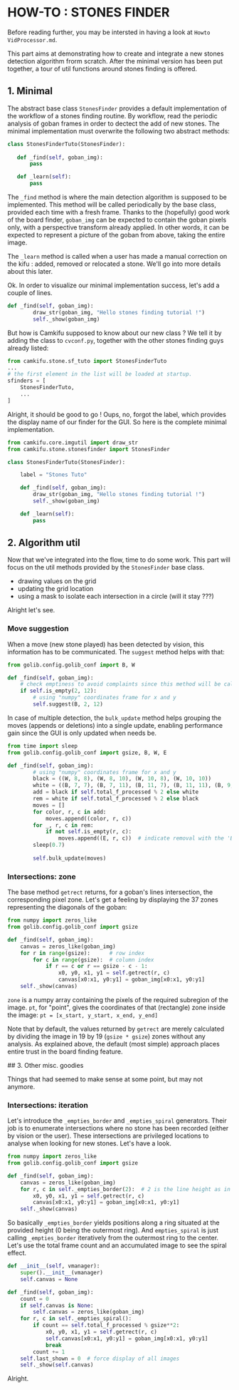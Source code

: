 # HOW-TO : STONES FINDER
Before reading further, you may be intersted in having a look at `Howto VidProcessor.md`.

This part aims at demonstrating how to create and integrate a new stones detection algorithm frorm scratch. After the minimal version has been put together, a tour of util functions around stones finding is offered.

## 1. Minimal

The abstract base class `StonesFinder` provides a default implementation of the workflow of a stones finding routine. By workflow, read the periodic analysis of goban frames in order to dectect the add of new stones. The minimal implementation must overwrite the following two abstract methods:

 ```python
class StonesFinderTuto(StonesFinder):
        
    def _find(self, goban_img):
        pass

    def _learn(self):
        pass
 ```
 
The `_find` method is where the main detection algorithm is supposed to be implemented. This method will be called periodically by the base class, provided each time with a fresh frame. Thanks to the (hopefully) good work of the board finder, `goban_img` can be expected to contain the goban pixels only, with a perspective transform already applied. In other words, it can be expected to represent a picture of the goban from above, taking the entire image.

The `_learn` method is called when a user has made a manual correction on the kifu : added, removed or relocated a stone. We'll go into more details about this later.
 
Ok. In order to visualize our minimal implementation success, let's add a couple of lines.

```python
def _find(self, goban_img):
        draw_str(goban_img, "Hello stones finding tutorial !")
        self._show(goban_img)
```

But how is Camkifu supposed to know about our new class ? We tell it by adding the class to `cvconf.py`, together with the other stones finding guys already listed:

```python
from camkifu.stone.sf_tuto import StonesFinderTuto
...
# the first element in the list will be loaded at startup.
sfinders = [
    StonesFinderTuto,
    ...
]
```

Alright, it should be good to go ! Oups, no, forgot the label, which provides the display name of our finder for the GUI. So here is the complete minimal implementation.

```python
from camkifu.core.imgutil import draw_str
from camkifu.stone.stonesfinder import StonesFinder

class StonesFinderTuto(StonesFinder):

    label = "Stones Tuto"

    def _find(self, goban_img):
        draw_str(goban_img, "Hello stones finding tutorial !")
        self._show(goban_img)

    def _learn(self):
        pass
```

## 2. Algorithm util

Now that we've integrated into the flow, time to do some work. This part will focus on the util methods provided by the `StonesFinder` base class.

- drawing values on the grid
- updating the grid location
- using a mask to isolate each intersection in a circle (will it stay ???)

Alright let's see.

### Move suggestion

When a move (new stone played) has been detected by vision, this information has to be communicated. The `suggest` method helps with that:

```python
from golib.config.golib_conf import B, W

def _find(self, goban_img):
    # check emptiness to avoid complaints since this method will be called in a loop
    if self.is_empty(2, 12):
        # using "numpy" coordinates frame for x and y
        self.suggest(B, 2, 12)
```

In case of multiple detection, the `bulk_update` method helps grouping the moves (appends or deletions) into a single update, enabling performance gain since the GUI is only updated when needs be.

```python
from time import sleep
from golib.config.golib_conf import gsize, B, W, E

def _find(self, goban_img):
        # using "numpy" coordinates frame for x and y
        black = ((W, 8, 8), (W, 8, 10), (W, 10, 8), (W, 10, 10))
        white = ((B, 7, 7), (B, 7, 11), (B, 11, 7), (B, 11, 11), (B, 9, 9))
        add = black if self.total_f_processed % 2 else white
        rem = white if self.total_f_processed % 2 else black
        moves = []
        for color, r, c in add:
            moves.append((color, r, c))
        for _, r, c in rem:
            if not self.is_empty(r, c):
                moves.append((E, r, c))  # indicate removal with the 'E' (empty) color
        sleep(0.7)
        
        self.bulk_update(moves)
```


### Intersections: zone

The base method `getrect` returns, for a goban's lines intersection, the corresponding pixel zone. Let's get a feeling by displaying the 37 zones representing the diagonals of the goban:
 
```python
from numpy import zeros_like
from golib.config.golib_conf import gsize

def _find(self, goban_img):
    canvas = zeros_like(goban_img)
    for r in range(gsize):      # row index
        for c in range(gsize):  # column index
            if r == c or r == gsize - c - 1:
                x0, y0, x1, y1 = self.getrect(r, c)
                canvas[x0:x1, y0:y1] = goban_img[x0:x1, y0:y1]
    self._show(canvas)
```

`zone` is a numpy array containing the pixels of the required subregion of the image. `pt`, for "point", gives the coordinates of that (rectangle) zone inside the image: `pt = [x_start, y_start, x_end, y_end]` 

Note that by default, the values returned by `getrect` are merely calculated by dividing the image in 19 by 19 (`gsize * gsize`) zones without any analysis. As explained above, the default (most simple) approach places entire trust in the board finding feature.

## 3. Other misc. goodies

Things that had seemed to make sense at some point, but may not anymore.

### Intersections: iteration

Let's introduce the `_empties_border` and `_empties_spiral` generators. Their job is to enumerate intersections where no stone has been recorded (either by vision or the user). These intersections are privileged locations to analyse when looking for new stones. Let's have a look.
 
```python
from numpy import zeros_like
from golib.config.golib_conf import gsize

def _find(self, goban_img):
    canvas = zeros_like(goban_img)
    for r, c in self._empties_border(2):  # 2 is the line height as in go vocabulary (0-based)
        x0, y0, x1, y1 = self.getrect(r, c)
        canvas[x0:x1, y0:y1] = goban_img[x0:x1, y0:y1]
    self._show(canvas)
```

So basically `_empties_border` yields positions along a ring situated at the provided height (0 being the outermost ring). And `empties_spiral` is just calling `_empties_border` iteratively from the outermost ring to the center. Let's use the total frame count and an accumulated image to see the spiral effect.

```python
def __init__(self, vmanager):
    super().__init__(vmanager)
    self.canvas = None

def _find(self, goban_img):
    count = 0
    if self.canvas is None:
        self.canvas = zeros_like(goban_img)
    for r, c in self._empties_spiral():
        if count == self.total_f_processed % gsize**2:
            x0, y0, x1, y1 = self.getrect(r, c)
            self.canvas[x0:x1, y0:y1] = goban_img[x0:x1, y0:y1]
            break
        count += 1
    self.last_shown = 0  # force display of all images
    self._show(self.canvas)
```

Alright.
